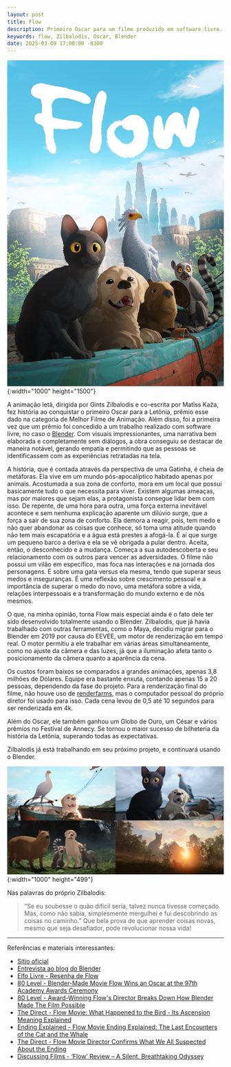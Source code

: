 ```yaml
---
layout: post
title: Flow
description: Primeiro Oscar para um filme produzido em software livre.
keywords: flow, Zilbalodis, Oscar, Blender
date: 2025-03-09 17:00:00 -0300
---
```


![Imagem de divulgação do filme](/assets/images/blog/2025-03-09-flow/flow-capa.webp){:width="1000" height="1500"}

A animação letã, dirigida por Gints Zilbalodis e co-escrita por Matīss Kaža, fez história ao conquistar o primeiro Oscar para a Letônia, prêmio esse dado na categoria de Melhor Filme de Animação. Além disso, foi a primeira vez que um prêmio foi concedido a um trabalho realizado com software livre, no caso o [Blender](https://www.blender.org/). Com visuais impressionantes, uma narrativa bem elaborada e completamente sem diálogos, a obra conseguiu se destacar de maneira notável, gerando empatia e permitindo que as pessoas se identificassem com as experiências retratadas na tela.

A história, que é contada através da perspectiva de uma Gatinha, é cheia de metáforas. Ela vive em um mundo pós-apocalíptico habitado apenas por animais. Acostumada a sua zona de conforto, mora em um local que possui basicamente tudo o que necessita para viver. Existem algumas ameaças, mas por maiores que sejam elas, a protagonista consegue lidar bem com isso. De repente, de uma hora para outra, uma força externa inevitável acontece e sem nenhuma explicação aparente um dilúvio surge, que a força a sair de sua zona de conforto. Ela demora a reagir, pois, tem medo e não quer abandonar as coisas que conhece, só toma uma atitude quando não tem mais escapatória e a água está prestes a afogá-la. É aí que surge um pequeno barco a deriva e ela se vê obrigada a pular dentro. Aceita, então, o desconhecido e a mudança. Começa a sua autodescoberta e seu relacionamento com os outros para vencer as adversidades. O filme não possui um vilão em específico, mas foca nas interações e na jornada dos personagens. É sobre uma gata versus ela mesma, tendo que superar seus medos e inseguranças. É uma reflexão sobre crescimento pessoal e a importância de superar o medo do novo, uma metáfora sobre a vida, relações interpessoais e a  transformação do mundo externo e de nós mesmos.

O que, na minha opinião, torna Flow mais especial ainda é o fato dele ter sido desenvolvido totalmente usando o Blender. Zilbalodis, que já havia trabalhado com outras ferramentas, como o Maya, decidiu migrar para o Blender em 2019 por causa do EEVEE, um motor de renderização em tempo real. O motor permitiu a ele trabalhar em várias áreas simultaneamente, como no ajuste da câmera e das luzes, já que a iluminação afeta tanto o posicionamento da câmera quanto a aparência da cena. 
 
Os custos foram baixos se comparados a grandes animações, apenas 3,8 milhões de Dólares. Equipe era bastante enxuta, contando apenas 15 a 20 pessoas, dependendo da fase do projeto. Para a renderização final do filme, não houve uso de [renderfarms](https://pt.wikipedia.org/wiki/Render_farm), mas o computador pessoal do próprio diretor foi usado para isso. Cada cena levou de 0,5 até 10 segundos para ser renderizada em 4k. 

Além do Oscar, ele também ganhou um Globo de Ouro, um César e vários prêmios no Festival de Annecy. Se tornou o maior sucesso de bilheteria da história da Letônia, superando todas as expectativas.

Zilbalodis já está trabalhando em seu próximo projeto, e continuará usando o Blender.

![Imagem com cenas do filme](/assets/images/blog/2025-03-09-flow/flow-cenas.webp){:width="1000" height="499"}

Nas palavras do próprio Zilbalodis:

> “Se eu soubesse o quão difícil seria, talvez nunca tivesse começado. Mas, como não sabia, simplesmente mergulhei e fui descobrindo as coisas no caminho.” Que bela prova de que aprender coisas novas, mesmo que seja desafiador, pode revolucionar nossa vida!

---

Referências e materiais interessantes:
- [Sítio oficial](https://flow.movie/)
- [Entrevista ao blog do Blender](https://www.blender.org/user-stories/making-flow-an-interview-with-director-gints-zilbalodis/)
- [Elfo Livre - Resenha de Flow](https://www.elfolivre.com.br/2025/02/resenha-flow-oscar.html)
- [80 Level - Blender-Made Movie Flow Wins an Oscar at the 97th Academy Awards Ceremony](https://80.lv/articles/blender-made-movie-flow-wins-an-oscar-at-the-97th-academy-awards-ceremony/)
- [80 Level - Award-Winning Flow's Director Breaks Down How Blender Made The Film Possible](https://80.lv/articles/award-winning-flow-s-director-breaks-down-how-blender-made-the-film-possible/)
- [The Direct - Flow Movie: What Happened to the Bird - Its Ascension Meaning Explained](https://thedirect.com/article/flow-movie-bird-what-happened-ascension-meaning)
- [Ending Explained - Flow Movie Ending Explained: The Last Encounters of the Cat and the Whale](https://endingexplained.news/2025/01/flow-movie-ending-explained/)
- [The Direct - Flow Movie Director Confirms What We All Suspected About the Ending](https://thedirect.com/article/flow-movie-ending)
- [Discussing Films - ‘Flow’ Review – A Silent, Breathtaking Odyssey](https://discussingfilm.net/2024/11/21/flow-review-silent-animated-odyssey/)


